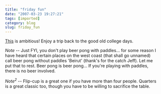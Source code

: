 ```yaml
---
title: "friday fun"
date: "2007-03-23 19:27:21"
tags: [imported]
category: blog
slug: friday_fun
---
```


<a href="https://www.millenniumpong.com/" title="Reminds me of junior year">This</a> is ambitious! Enjoy a trip back to the good old college days.

<em>Note</em> -- Just FYI, you don't play beer pong with paddles... for some reason I have heard that certain places on the west coast (that shall go unnamed) call beer pong without paddles 'Beirut' (thank's for the catch Jeff). Let me put that to rest. Beer pong is beer pong... If you're playing with paddles, there is no beer involved.

<em>Note<sup>2</sup></em> -- Flip-cup is a great one if you have more than four people. Quarters is a great classic too, though you have to be willing to sacrifice the table.
